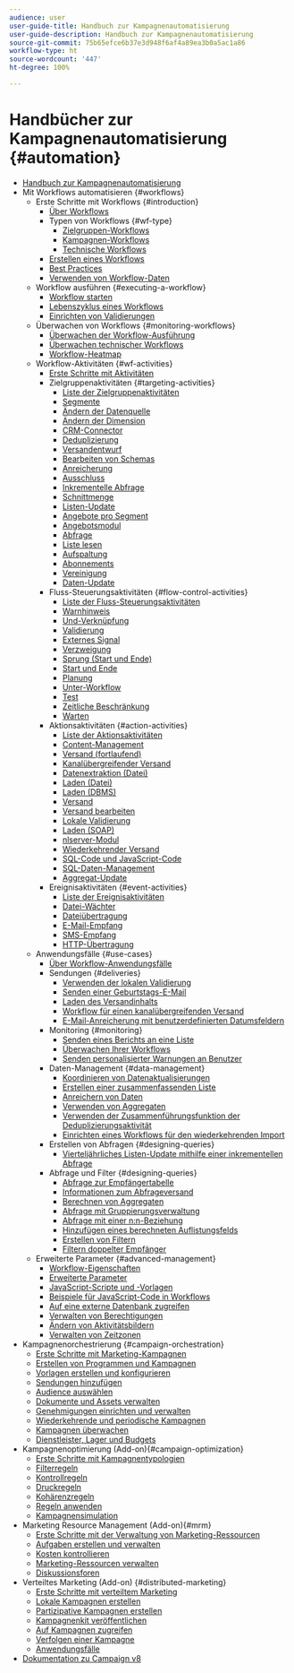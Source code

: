 ```yaml
---
audience: user
user-guide-title: Handbuch zur Kampagnenautomatisierung
user-guide-description: Handbuch zur Kampagnenautomatisierung
source-git-commit: 75b65efce6b37e3d948f6af4a89ea3b0a5ac1a86
workflow-type: ht
source-wordcount: '447'
ht-degree: 100%

---
```



# Handbücher zur Kampagnenautomatisierung {#automation}

+ [Handbuch zur Kampagnenautomatisierung](home.md)
+ Mit Workflows automatisieren {#workflows}
   + Erste Schritte mit Workflows {#introduction}
      + [Über Workflows](workflow/about-workflows.md)
      + Typen von Workflows {#wf-type}
         + [Zielgruppen-Workflows](workflow/targeting-workflows.md)
         + [Kampagnen-Workflows](workflow/campaign-workflows.md)
         + [Technische Workflows](workflow/technical-workflows.md)
      + [Erstellen eines Workflows](workflow/build-a-workflow.md)
      + [Best Practices](workflow/workflow-best-practices.md)
      + [Verwenden von Workflow-Daten](workflow/use-workflow-data.md)
   + Workflow ausführen {#executing-a-workflow}
      + [Workflow starten](workflow/start-a-workflow.md)
      + [Lebenszyklus eines Workflows](workflow/workflow-life-cycle.md)
      + [Einrichten von Validierungen](workflow/define-approvals.md)
   + Überwachen von Workflows {#monitoring-workflows}
      + [Überwachen der Workflow-Ausführung](workflow/monitor-workflow-execution.md)
      + [Überwachen technischer Workflows](workflow/monitor-technical-workflows.md)
      + [Workflow-Heatmap](workflow/heatmap.md)
   + Workflow-Aktivitäten {#wf-activities}
      + [Erste Schritte mit Aktivitäten](workflow/activities.md)
      + Zielgruppenaktivitäten {#targeting-activities}
         + [Liste der Zielgruppenaktivitäten](workflow/targeting-activities.md)
         + [Segmente](workflow/cells.md)
         + [Ändern der Datenquelle](workflow/change-data-source.md)
         + [Ändern der Dimension](workflow/change-dimension.md)
         + [CRM-Connector](workflow/crm-connector.md)
         + [Deduplizierung](workflow/deduplication.md)
         + [Versandentwurf](workflow/delivery-outline.md)
         + [Bearbeiten von Schemas](workflow/edit-schema.md)
         + [Anreicherung](workflow/enrichment.md)
         + [Ausschluss](workflow/exclusion.md)
         + [Inkrementelle Abfrage](workflow/incremental-query.md)
         + [Schnittmenge](workflow/intersection.md)
         + [Listen-Update](workflow/list-update.md)
         + [Angebote pro Segment](workflow/offers-by-cell.md)
         + [Angebotsmodul](workflow/offer-engine.md)
         + [Abfrage](workflow/query.md)
         + [Liste lesen](workflow/read-list.md)
         + [Aufspaltung](workflow/split.md)
         + [Abonnements](workflow/subscription-services.md)
         + [Vereinigung](workflow/union.md)
         + [Daten-Update](workflow/update-data.md)
      + Fluss-Steuerungsaktivitäten {#flow-control-activities}
         + [Liste der Fluss-Steuerungsaktivitäten](workflow/flow-control-activities.md)
         + [Warnhinweis](workflow/alert.md)
         + [Und-Verknüpfung](workflow/and-join.md)
         + [Validierung](workflow/approval.md)
         + [Externes Signal](workflow/external-signal.md)
         + [Verzweigung](workflow/fork.md)
         + [Sprung (Start und Ende)](workflow/jump--start-point-and-end-point-.md)
         + [Start und Ende](workflow/start-and-end.md)
         + [Planung](workflow/scheduler.md)
         + [Unter-Workflow](workflow/sub-workflow.md)
         + [Test](workflow/test.md)
         + [Zeitliche Beschränkung](workflow/time-constraint.md)
         + [Warten](workflow/wait.md)
      + Aktionsaktivitäten {#action-activities}
         + [Liste der Aktionsaktivitäten](workflow/action-activities.md)
         + [Content-Management](workflow/content-management.md)
         + [Versand (fortlaufend)](workflow/continuous-delivery.md)
         + [Kanalübergreifender Versand](workflow/cross-channel-deliveries.md)
         + [Datenextraktion (Datei)](workflow/extraction--file-.md)
         + [Laden (Datei)](workflow/data-loading--file-.md)
         + [Laden (DBMS)](workflow/data-loading--rdbms-.md)
         + [Versand](workflow/delivery.md)
         + [Versand bearbeiten](workflow/delivery-control.md)
         + [Lokale Validierung](workflow/local-approval.md)
         + [Laden (SOAP)](workflow/loading-soap.md)
         + [nlserver-Modul](workflow/nlserver-module.md)
         + [Wiederkehrender Versand](workflow/recurring-delivery.md)
         + [SQL-Code und JavaScript-Code](workflow/sql-code-and-javascript-code.md)
         + [SQL-Daten-Management](workflow/sql-data-management.md)
         + [Aggregat-Update](workflow/update-aggregate.md)
      + Ereignisaktivitäten {#event-activities}
         + [Liste der Ereignisaktivitäten](workflow/event-activities.md)
         + [Datei-Wächter](workflow/file-collector.md)
         + [Dateiübertragung](workflow/file-transfer.md)
         + [E-Mail-Empfang](workflow/inbound-emails.md)
         + [SMS-Empfang](workflow/inbound-sms.md)
         + [HTTP-Übertragung](workflow/web-download.md)
   + Anwendungsfälle {#use-cases}
      + [Über Workflow-Anwendungsfälle](workflow/workflow-use-cases.md)
      + Sendungen {#deliveries}
         + [Verwenden der lokalen Validierung](workflow/local-approval-activity.md)
         + [Senden einer Geburtstags-E-Mail](workflow/send-a-birthday-email.md)
         + [Laden des Versandinhalts](workflow/load-delivery-content.md)
         + [Workflow für einen kanalübergreifenden Versand](workflow/cross-channel-delivery-workflow.md)
         + [E-Mail-Anreicherung mit benutzerdefinierten Datumsfeldern](workflow/email-enrichment-with-custom-date-fields.md)
      + Monitoring      {#monitoring}
         + [Senden eines Berichts an eine Liste](workflow/send-a-report-to-a-list.md)
         + [Überwachen Ihrer Workflows](workflow/workflow-supervision.md)
         + [Senden personalisierter Warnungen an Benutzer](workflow/send-alerts-to-operators.md)
      + Daten-Management {#data-management}
         + [Koordinieren von Datenaktualisierungen](workflow/coordinate-data-updates.md)
         + [Erstellen einer zusammenfassenden Liste](workflow/create-a-summary-list.md)
         + [Anreichern von Daten](workflow/enrich-data.md)
         + [Verwenden von Aggregaten](workflow/using-aggregates.md)
         + [Verwenden der Zusammenführungsfunktion der Deduplizierungsaktivität](workflow/deduplication-merge.md)
         + [Einrichten eines Workflows für den wiederkehrenden Import](workflow/recurring-import-workflow.md)
      + Erstellen von Abfragen {#designing-queries}
         + [Vierteljährliches Listen-Update mithilfe einer inkrementellen Abfrage](workflow/quarterly-list-update.md)
      + Abfrage und Filter {#designing-queries}
         + [Abfrage zur Empfängertabelle](workflow/querying-recipient-table.md)
         + [Informationen zum Abfrageversand](workflow/query-delivery-info.md)
         + [Berechnen von Aggregaten](workflow/compute-aggregates.md)
         + [Abfrage mit Gruppierungsverwaltung](workflow/query-grouping-management.md)
         + [Abfrage mit einer n:n-Beziehung](workflow/query-many-to-many-relationship.md)
         + [Hinzufügen eines berechneten Auflistungsfelds](workflow/adding-enumeration-type-calculated-field.md)
         + [Erstellen von Filtern](workflow/create-a-filter.md)
         + [Filtern doppelter Empfänger](workflow/filter-duplicated-recipients.md)
   + Erweiterte Parameter {#advanced-management}
      + [Workflow-Eigenschaften](workflow/workflow-properties.md)
      + [Erweiterte Parameter](workflow/advanced-parameters.md)
      + [JavaScript-Scripte und -Vorlagen](workflow/javascript-scripts-and-templates.md)
      + [Beispiele für JavaScript-Code in Workflows](workflow/javascript-in-workflows.md)
      + [Auf eine externe Datenbank zugreifen](workflow/accessing-an-external-database--fda-.md)
      + [Verwalten von Berechtigungen](workflow/managing-rights.md)
      + [Ändern von Aktivitätsbildern](workflow/change-activity-images.md)
      + [Verwalten von Zeitzonen](workflow/managing-time-zones.md)
+ Kampagnenorchestrierung {#campaign-orchestration}
   + [Erste Schritte mit Marketing-Kampagnen](campaigns/set-up-campaigns.md)
   + [Erstellen von Programmen und Kampagnen](campaigns/marketing-campaign-create.md)
   + [Vorlagen erstellen und konfigurieren](campaigns/marketing-campaign-templates.md)
   + [Sendungen hinzufügen](campaigns/marketing-campaign-deliveries.md)
   + [Audience auswählen](campaigns/marketing-campaign-target.md)
   + [Dokumente und Assets verwalten](campaigns/marketing-campaign-assets.md)
   + [Genehmigungen einrichten und verwalten](campaigns/marketing-campaign-approval.md)
   + [Wiederkehrende und periodische Kampagnen](campaigns/recurring-periodic-campaigns.md)
   + [Kampagnen überwachen](campaigns/marketing-campaign-monitoring.md)
   + [Dienstleister, Lager und Budgets](campaigns/providers--stocks-and-budgets.md)
+ Kampagnenoptimierung (Add-on){#campaign-optimization}
   + [Erste Schritte mit Kampagnentypologien](campaign-opt/campaign-typologies.md)
   + [Filterregeln](campaign-opt/filtering-rules.md)
   + [Kontrollregeln](campaign-opt/control-rules.md)
   + [Druckregeln](campaign-opt/pressure-rules.md)
   + [Kohärenzregeln](campaign-opt/consistency-rules.md)
   + [Regeln anwenden](campaign-opt/apply-rules.md)
   + [Kampagnensimulation](campaign-opt/campaign-simulations.md)
+ Marketing Resource Management (Add-on){#mrm}
   + [Erste Schritte mit der Verwaltung von Marketing-Ressourcen](mrm/about-marketing-resource-management.md)
   + [Aufgaben erstellen und verwalten](mrm/creating-and-managing-tasks.md)
   + [Kosten kontrollieren](mrm/controlling-costs.md)
   + [Marketing-Ressourcen verwalten](mrm/managing-marketing-resources.md)
   + [Diskussionsforen](mrm/discussion-forums.md)
+ Verteiltes Marketing (Add-on) {#distributed-marketing}
   + [Erste Schritte mit verteiltem Marketing](distributed-marketing/about-distributed-marketing.md)
   + [Lokale Kampagnen erstellen](distributed-marketing/creating-a-local-campaign.md)
   + [Partizipative Kampagnen erstellen](distributed-marketing/creating-a-collaborative-campaign.md)
   + [Kampagnenkit veröffentlichen](distributed-marketing/publishing-the-campaign-package.md)
   + [Auf Kampagnen zugreifen](distributed-marketing/accessing-campaigns.md)
   + [Verfolgen einer Kampagne](distributed-marketing/tracking-a-campaign.md)
   + [Anwendungsfälle](distributed-marketing/examples.md)
+ [Dokumentation zu Campaign v8](https://experienceleague.adobe.com/docs/campaign/campaign-v8/campaign-home.html?lang=de)
